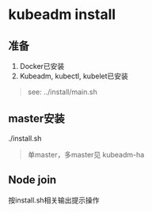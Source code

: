 # kubeadm install

## 准备

1. Docker已安装
2. Kubeadm, kubectl, kubelet已安装

> see: ../install/main.sh

## master安装

./install.sh

> 单master，多master见 kubeadm-ha

## Node join

按install.sh相关输出提示操作
